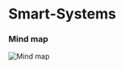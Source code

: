 # Smart-Systems
### Mind map
![Mind map](https://user-images.githubusercontent.com/94611203/157881696-1d60e143-6621-4ea3-8d5e-9a30e0b542bb.png)
